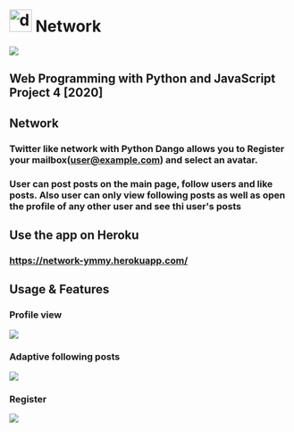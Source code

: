 # <img src="https://i.imgur.com/eEg5mVe.png" alt="drawing" width="40px"/> Network
![](https://i.imgur.com/NAjkvhO.png)


## Web Programming with Python and JavaScript Project 4 [2020]
## Network
### Twitter like network with Python Dango allows you to Register your mailbox(user@example.com) and select an avatar.
### User can post posts on the main page, follow users and like posts. Also user can only view following posts as well as open the profile of any other user and see thi user's posts

## Use the app on Heroku
### https://network-ymmy.herokuapp.com/

## Usage & Features

### Profile view
![](https://i.imgur.com/4nON9Yk.png)
### Adaptive following posts
![](https://i.imgur.com/HMWxlee.png)
### Register
![](https://i.imgur.com/SnPHoKL.png)